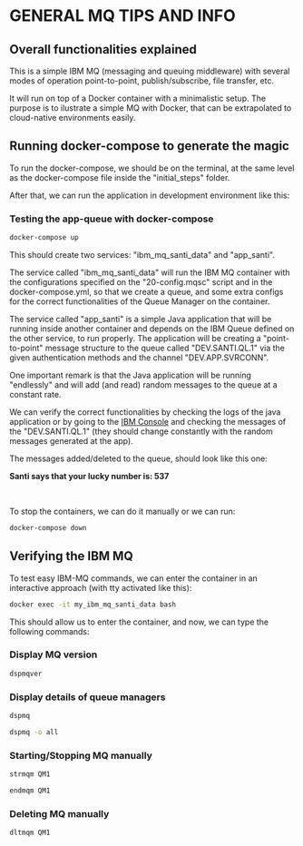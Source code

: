 # GENERAL MQ TIPS AND INFO

## Overall functionalities explained

This is a simple IBM MQ (messaging and queuing middleware) with several modes of
operation point-to-point, publish/subscribe, file transfer, etc.<br>

It will run on top of a Docker container with a minimalistic setup. The purpose
is to ilustrate a simple MQ with Docker, that can be extrapolated to cloud-native
environments easily.<br>

## Running docker-compose to generate the magic

To run the docker-compose, we should be on the terminal, at the same level as the
docker-compose file inside the "initial_steps" folder. <br>

After that, we can run the application in development environment like this:

### Testing the app-queue with docker-compose

```bash
docker-compose up
```

This should create two services: "ibm_mq_santi_data" and "app_santi". <br>

The service called "ibm_mq_santi_data" will run the IBM MQ container with the 
configurations specified on the "20-config.mqsc" script and in the 
docker-compose.yml, so that we create a queue, and some extra configs for the 
correct functionalities of the Queue Manager on the container. <br>

The service called "app_santi" is a simple Java application that will be 
running inside another container and depends on the IBM Queue defined on the 
other service, to run properly. The application will be creating a 
"point-to-point" message structure to the queue called "DEV.SANTI.QL.1" via the 
given authentication methods and the channel "DEV.APP.SVRCONN".<br>

One important remark is that the Java application will be running "endlessly" 
and will add (and read) random messages to the queue at a constant rate.<br>

We can verify the correct functionalities by checking the logs of the java 
application or by going to the [IBM Console](https://localhost:9443/ibmmq/console) 
and checking the messages of the "DEV.SANTI.QL.1" (they should change constantly 
with the random messages generated at the app). <br>

The messages added/deleted to the queue, should look like this one:

**Santi says that your lucky number is: 537**

<br>

To stop the containers, we can do it manually or we can run:

```bash
docker-compose down
```

## Verifying the IBM MQ

To test easy IBM-MQ commands, we can enter the container in an interactive
approach (with tty activated like this):

```bash
docker exec -it my_ibm_mq_santi_data bash
```

This should allow us to enter the container, and now, we can type the following
commands:

### Display MQ version

```bash
dspmqver
```

### Display details of queue managers

```bash
dspmq
```

```bash
dspmq -o all
```

### Starting/Stopping MQ manually

```bash
strmqm QM1
```

```bash
endmqm QM1
```

### Deleting MQ manually

```bash
dltmqm QM1
```
